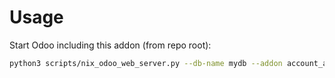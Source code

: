 # Usage

Start Odoo including this addon (from repo root):

```bash
python3 scripts/nix_odoo_web_server.py --db-name mydb --addon account_analytic_sequence
```
